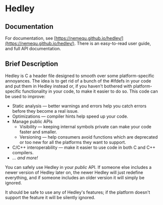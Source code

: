 # Hedley

## Documentation

For documentation, see [https://nemequ.github.io/hedley/](https://nemequ.github.io/hedley/).
There is an easy-to-read user guide, and full API documentation.

## Brief Description

Hedley is C a header file designed to smooth over some
platform-specific annoyances.  The idea is to get rid of a bunch of
the #ifdefs in your code and put them in Hedley instead or, if you
haven't bothered with platform-specific functionality in your code, to
make it easier to do so.  This code can be used to improve:

 * Static analysis — better warnings and errors help you catch errors
   before they become a real issue.
 * Optimizations — compiler hints help speed up your code.
 * Manage public APIs
   * Visibility — keeping internal symbols private can make your code
     faster and smaller.
   * Versioning — help consumers avoid functions which are deprecated
     or too new for all the platforms they want to support.
 * C/C++ interoperability — make it easier to use code in both C and
   C++ compilers.
* *… and more!*

You can safely use Hedley in your *public* API.  If someone else
includes a newer version of Hedley later on, the newer Hedley will
just redefine everything, and if someone includes an older version it
will simply be ignored.

It should be safe to use any of Hedley's features; if the platform
doesn't support the feature it will be silently ignored.
